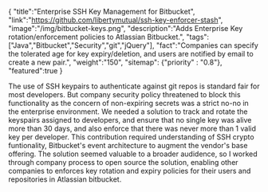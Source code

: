 {
    "title":"Enterprise SSH Key Management for Bitbucket",
    "link":"https://github.com/libertymutual/ssh-key-enforcer-stash",
    "image":"/img/bitbucket-keys.png",
    "description":"Adds Enterprise Key rotation/enforcement policies to Atlassian Bitbucket.",
    "tags":["Java","Bitbucket","Security","git","jQuery"],
    "fact":"Companies can specify the tolerated age for key expiry/deletion, and users are notified by email to create a new pair.",
    "weight":"150",
    "sitemap": {"priority" : "0.8"},
    "featured":true
}


The use of SSH keypairs to authenticate against git repos is standard fair for most developers. But company security policy threatened to block this functionality as the concern of non-expiring secrets was a strict no-no in the enterprise environment. We needed a solution to track and rotate the keyspairs assigned to developers, and ensure that no single key was alive more than 30 days, and also enforce that there was never more than 1 valid key per developer. This contribution required understanding of SSH crypto funtionality, Bitbucket's event architecture to augment the vendor's base offering.  The solution seemed valuable to a broader audidence, so I worked through company process to open source the solution, enabling other companies to enforces key rotation and expiry policies for their users and repositories in Atlassian bitbucket.

